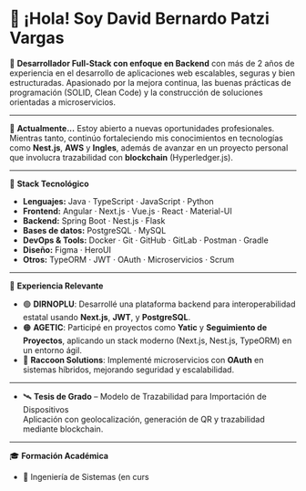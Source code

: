 # 👋 ¡Hola! Soy David Bernardo Patzi Vargas

🎯 **Desarrollador Full-Stack con enfoque en Backend** con más de 2 años de experiencia en el desarrollo de aplicaciones web escalables, seguras y bien estructuradas. Apasionado por la mejora continua, las buenas prácticas de programación (SOLID, Clean Code) y la construcción de soluciones orientadas a microservicios.

---

💼 **Actualmente...**
Estoy abierto a nuevas oportunidades profesionales. Mientras tanto, continúo fortaleciendo mis conocimientos en tecnologías como **Nest.js**, **AWS** y **Ingles**, además de avanzar en un proyecto personal que involucra trazabilidad con **blockchain** (Hyperledger.js).

---

🚀 **Stack Tecnológico**

- **Lenguajes:** Java · TypeScript · JavaScript · Python  
- **Frontend:** Angular · Next.js · Vue.js · React · Material-UI  
- **Backend:** Spring Boot · Nest.js · Flask  
- **Bases de datos:** PostgreSQL · MySQL  
- **DevOps & Tools:** Docker · Git · GitHub · GitLab · Postman · Gradle  
- **Diseño:** Figma · HeroUI  
- **Otros:** TypeORM · JWT · OAuth · Microservicios · Scrum

---

🧠 **Experiencia Relevante**

- 🟢 **DIRNOPLU**: Desarrollé una plataforma backend para interoperabilidad estatal usando **Next.js**, **JWT**, y **PostgreSQL**.
- 🟠 **AGETIC**: Participé en proyectos como **Yatic** y **Seguimiento de Proyectos**, aplicando un stack moderno (Next.js, Nest.js, TypeORM) en un entorno ágil.
- 🔵 **Raccoon Solutions**: Implementé microservicios con **OAuth** en sistemas híbridos, mejorando seguridad y escalabilidad.

---
- 🛰 **Tesis de Grado** – Modelo de Trazabilidad para Importación de Dispositivos  
  Aplicación con geolocalización, generación de QR y trazabilidad mediante blockchain.

---

🎓 **Formación Académica**

- 📘 Ingeniería de Sistemas (en curs
